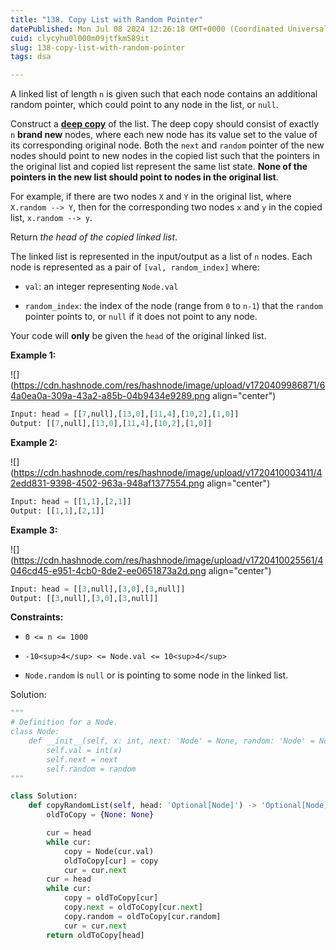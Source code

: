 ```yaml
---
title: "138. Copy List with Random Pointer"
datePublished: Mon Jul 08 2024 12:26:18 GMT+0000 (Coordinated Universal Time)
cuid: clycyhu0l000m09jtfkm589it
slug: 138-copy-list-with-random-pointer
tags: dsa

---
```


A linked list of length `n` is given such that each node contains an additional random pointer, which could point to any node in the list, or `null`.

Construct a [**deep copy**](https://en.wikipedia.org/wiki/Object_copying#Deep_copy) of the list. The deep copy should consist of exactly `n` **brand new** nodes, where each new node has its value set to the value of its corresponding original node. Both the `next` and `random` pointer of the new nodes should point to new nodes in the copied list such that the pointers in the original list and copied list represent the same list state. **None of the pointers in the new list should point to nodes in the original list**.

For example, if there are two nodes `X` and `Y` in the original list, where `X.random --> Y`, then for the corresponding two nodes `x` and `y` in the copied list, `x.random --> y`.

Return *the head of the copied linked list*.

The linked list is represented in the input/output as a list of `n` nodes. Each node is represented as a pair of `[val, random_index]` where:

* `val`: an integer representing `Node.val`
    
* `random_index`: the index of the node (range from `0` to `n-1`) that the `random` pointer points to, or `null` if it does not point to any node.
    

Your code will **only** be given the `head` of the original linked list.

**Example 1:**

![](https://cdn.hashnode.com/res/hashnode/image/upload/v1720409986871/64a0ea0a-309a-43a2-a85b-04b9434e9289.png align="center")

```python
Input: head = [[7,null],[13,0],[11,4],[10,2],[1,0]]
Output: [[7,null],[13,0],[11,4],[10,2],[1,0]]
```

**Example 2:**

![](https://cdn.hashnode.com/res/hashnode/image/upload/v1720410003411/42edd831-9398-4502-963a-948af1377554.png align="center")

```python
Input: head = [[1,1],[2,1]]
Output: [[1,1],[2,1]]
```

**Example 3:**

![](https://cdn.hashnode.com/res/hashnode/image/upload/v1720410025561/4046cd45-e951-4cb0-8de2-ee0651873a2d.png align="center")

```python
Input: head = [[3,null],[3,0],[3,null]]
Output: [[3,null],[3,0],[3,null]]
```

**Constraints:**

* `0 <= n <= 1000`
    
* `-10<sup>4</sup> <= Node.val <= 10<sup>4</sup>`
    
* `Node.random` is `null` or is pointing to some node in the linked list.
    

Solution:

```python
"""
# Definition for a Node.
class Node:
    def __init__(self, x: int, next: 'Node' = None, random: 'Node' = None):
        self.val = int(x)
        self.next = next
        self.random = random
"""

class Solution:
    def copyRandomList(self, head: 'Optional[Node]') -> 'Optional[Node]':
        oldToCopy = {None: None}

        cur = head
        while cur:
            copy = Node(cur.val)
            oldToCopy[cur] = copy
            cur = cur.next
        cur = head
        while cur:
            copy = oldToCopy[cur]
            copy.next = oldToCopy[cur.next]
            copy.random = oldToCopy[cur.random]
            cur = cur.next
        return oldToCopy[head]
```